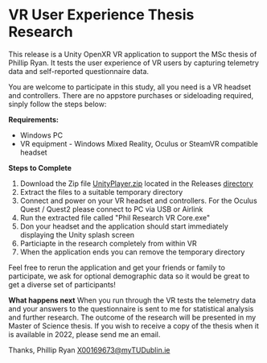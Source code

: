 # VR User Experience Thesis Research

This release is a Unity OpenXR VR application to support the MSc thesis of Phillip Ryan.  It tests the user experience of VR users by capturing telemetry data and self-reported questionnaire data. 

You are welcome to participate in this study, all you need is a VR headset and controllers.  There are no appstore purchases or sideloading required, sinply follow the steps below:

**Requirements:**
- Windows PC
- VR equipment - Windows Mixed Reality, Oculus or SteamVR compatible headset

**Steps to Complete**
 
1. Download the Zip file [UnityPlayer.zip](https://github.com/x00169673/Thesis/releases/download/v0.3/UnityPlayer.zip) located in the Releases [directory](https://github.com/x00169673/Thesis/releases)
2. Extract the files to a suitable temporary directory
3. Connect and power on your VR headset and controllers.  For the Oculus Quest / Quest2 please connect to PC via USB or Airlink
4. Run the extracted file called "Phil Research VR Core.exe"  
5. Don your headset and the application should start immediately displaying the Unity splash screen
6. Particiapte in the research completely from within VR
7. When the application ends you can remove the temporary directory  

Feel free to rerun the application and get your friends or family to participate, we ask for optional demographic data so it would be great to get a diverse set of participants!  

**What happens next**
When you run through the VR tests the telemetry data and your answers to the questionnaire is sent to me for statistical analysis and further research.  The outcome of the research will be presented in my Master of Science thesis.  If you wish to receive a copy of the thesis when it is available in 2022, please send me an email.

Thanks,
Phillip Ryan X00169673@myTUDublin.ie
